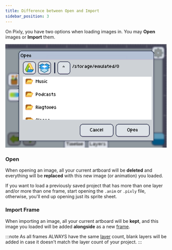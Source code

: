 ```yaml
---
title: Difference between Open and Import
sidebar_position: 3
---
```

On Pixly, you have two options when loading images in. You may **Open** images or **Import** them.

![open](./open.png)

### Open
When opening an image, all your current artboard will be **deleted** and everything will be **replaced** with this new image (or animation) you loaded.

If you want to load a previously saved project that has more than one layer and/or more than one frame, start opening the `.anim` or `.pixly` file, otherwise, you'll end up opening just its sprite sheet.

### Import Frame
When importing an image, all your current artboard will be **kept**, and this image you loaded will be added **alongside** as a new [frame].

:::note
As all frames ALWAYS have the same [layer] count, blank layers will be added in case it doesn't match the layer count of your project.
:::

[frame]: ../../animation/index.md
[layer]: ../../layers/index.md